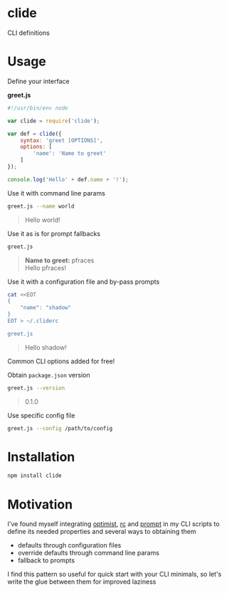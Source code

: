 # clide

CLI definitions

# Usage

Define your interface

**greet.js**

```js
#!/usr/bin/env node

var clide = require('clide');

var def = clide({
    syntax: 'greet [OPTIONS]',
    options: [
        'name': 'Name to greet'
    ]
});

console.log('Hello' + def.name + '!');
```

Use it with command line params

```sh
greet.js --name world
```

> Hello world!

Use it as is for prompt fallbacks

```sh
greet.js
```

> **Name to greet:** pfraces  
  Hello pfraces!

Use it with a configuration file and by-pass prompts

```sh
cat <<EOT
{
    "name": "shadow"
}
EOT > ~/.cliderc

greet.js
```

> Hello shadow!

Common CLI options added for free!

Obtain `package.json` version

```sh
greet.js --version
```

> 0.1.0

Use specific config file

```sh
greet.js --config /path/to/config
```

# Installation

```sh
npm install clide
```

# Motivation

I've found myself integrating [optimist][1], [rc][2] and [prompt][3] in my
CLI scripts to define its needed properties and several ways to obtaining them

*  defaults through configuration files
*  override defaults through command line params
*  fallback to prompts

I find this pattern so useful for quick start with your CLI minimals, so let's
write the glue between them for improved laziness

[1]: https://github.com/substack/node-optimist
[2]: https://github.com/dominictarr/rc
[3]: https://github.com/flatiron/prompt
